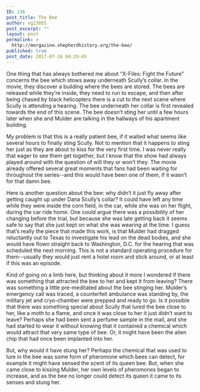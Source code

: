 ```yaml
---
ID: 136
post_title: The Bee
author: ng23055
post_excerpt: ""
layout: post
permalink: >
  http://morgazine.shepherdhistory.org/the-bee/
published: true
post_date: 2017-07-16 04:29:45
---
```

One thing that has always bothered me about “X-Files: Fight the Future” concerns the bee which stows away underneath Scully’s collar. In the movie, they discover a building where the bees are stored. The bees are released while they’re inside, they need to run to escape, and then after being chased by black helicopters there is a cut to the next scene where Scully is attending a hearing. The bee underneath her collar is first revealed towards the end of this scene. The bee doesn’t sting her until a few hours later when she and Mulder are talking in the hallways of his apartment building.

My problem is that this is a really patient bee, if it waited what seems like several hours to finally sting Scully. Not to mention that it happens to sting her just as they are about to kiss for the very first time. I was never really that eager to see them get together, but I know that the show had always played around with the question of will they or won’t they. The movie already offered several great moments that fans had been waiting for throughout the series--and this would have been one of them, if it wasn’t for that damn bee.

Here is another question about the bee: why didn’t it just fly away after getting caught up under Dana Scully’s collar? It could have left any time while they were inside the corn field, in the car, while she was on her flight, during the car ride home. One could argue there was a possibility of her changing before the trial, but because she was late getting back it seems safe to say that she just kept on what she was wearing at the time. I guess that’s really the piece that made this work, is that Mulder had dragged reluctantly out to Texas to investigate his lead on the dead bodies, and she would have flown straight back to Washington, D.C. for the hearing that was scheduled the next morning. This is not a standard operating procedure for them--usually they would just rent a hotel room and stick around, or at least if this was an episode.

Kind of going on a limb here, but thinking about it more I wondered if there was something that attracted the bee to her and kept it from leaving? There was something a little pre-meditated about the bee stinging her. Mulder’s emergency call was traced, a counterfeit ambulance was standing by, the military jet and cryo-chamber were prepped and ready to go. Is it possible that there was something special about Scully that lured the bee close to her, like a moth to a flame, and once it was close to her it just didn’t want to leave? Perhaps she had been sent a perfume sample in the mail, and she had started to wear it without knowing that it contained a chemical which would attract that very same type of bee. Or, it might have been the alien chip that had once been implanted into her.

But, why would it have stung her? Perhaps the chemical that was used to lure in the bee was some form of pheromone which bees can detect, for example it might have sensed the scent of its queen bee. But, when she came close to kissing Mulder, her own levels of pheromones began to increase, and as the bee no longer could detect its queen it came to its senses and stung her.